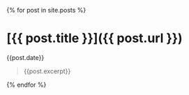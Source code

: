 {% for post in site.posts %}

# [{{ post.title }}]({{ post.url }})
{{post.date}}
>{{post.excerpt}}

{% endfor %}
